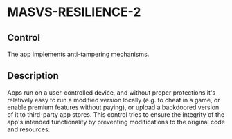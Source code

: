# MASVS-RESILIENCE-2

## Control

The app implements anti-tampering mechanisms.

## Description

Apps run on a user-controlled device, and without proper protections it's relatively easy to run a modified version locally (e.g. to cheat in a game, or enable premium features without paying), or upload a backdoored version of it to third-party app stores. This control tries to ensure the integrity of the app's intended functionality by preventing modifications to the original code and resources.
